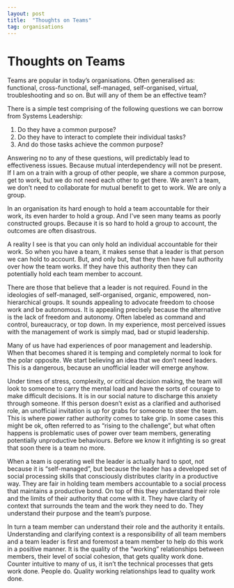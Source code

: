 ```yaml
---
layout: post
title:	"Thoughts on Teams"
tag: organisations
---
```


# Thoughts on Teams

Teams are popular in today’s organisations. Often generalised as: functional, cross-functional, self-managed, self-organised, virtual, troubleshooting and so on. But will any of them be an effective team?

There is a simple test comprising of the following questions we can borrow from Systems Leadership:
1. Do they have a common purpose?
1. Do they have to interact to complete their individual tasks?
1. And do those tasks achieve the common purpose?

Answering no to any of these questions, will predictably lead to effectiveness issues. Because mutual interdependency will not be present. If I am on a train with a group of other people, we share a common purpose, get to work, but we do not need each other to get there. We aren’t a team, we don’t need to collaborate for mutual benefit to get to work. We are only a group. 

In an organisation its hard enough to hold a team accountable for their work, its even harder to hold a group. And I've seen many teams as poorly constructed groups. Because it is so hard to hold a group to account, the outcomes are often disastrous.

A reality I see is that you can only hold an individual accountable for their work. So when you have a team, it makes sense that a leader is that person we can hold to account. But, and only but, that they then have full authority over how the team works. If they have this authority then they can potentially hold each team member to account.

There are those that believe that a leader is not required. Found in the ideologies of self-managed, self-organised, organic, empowered, non-hierarchical groups. It sounds appealing to advocate freedom to choose work and be autonomous. It is appealing precisely because the alternative is the lack of freedom and autonomy. Often labeled as command and control, bureaucracy, or top down. In my experience, most perceived issues with the management of work is simply mad, bad or stupid leadership. 

Many of us have had experiences of poor management and leadership. When that becomes shared it is temping and completely normal to look for the polar opposite. We start believing an idea that we don’t need leaders. This is a dangerous, because an unofficial leader will emerge anyhow.

Under times of stress, complexity, or critical decision making, the team will look to someone to carry the mental load and have the sorts of courage to make difficult decisions. It is in our social nature to discharge this anxiety through someone. If this person doesn’t exist as a clarified and authorised role, an unofficial invitation is up for grabs for someone to steer the team. This is where power rather authority comes to take grip. In some cases this might be ok, often referred to as “rising to the challenge”, but what often happens is problematic uses of power over team members, generating potentially unproductive behaviours. Before we know it infighting is so great that soon there is a team no more.

When a team is operating well the leader is actually hard to spot, not because it is “self-managed”, but because the leader has a developed set of social processing skills that consciously distributes clarity in a productive way. They are fair in holding team members accountable to a social process that maintains a productive bond. On top of this they understand their role and the limits of their authority that come with it. They have clarity of context that surrounds the team and the work they need to do. They understand their purpose and the team’s purpose.

In turn a team member can understand their role and the authority it entails. Understanding and clarifying context is a responsibility of all team members and a team leader is first and foremost a team member to help do this work in a positive manner. It is the quality of the “working” relationships between members, their level of social cohesion, that gets quality work done. Counter intuitive to many of us, it isn’t the technical processes that gets work done. People do. Quality working relationships lead to quality work done.